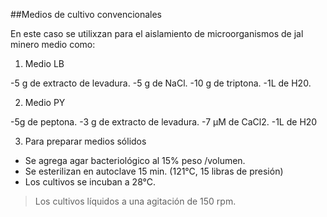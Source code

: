 ##Medios de cultivo convencionales

En este caso se utilixzan para el aislamiento de microorganismos de jal minero medio como:

1. Medio LB

-5 g de extracto de levadura.
-5 g de NaCl.
-10 g de triptona.
-1L de H20.

2. Medio PY

-5g de peptona.
-3 g de extracto de levadura.
-7 μM de CaCl2.
-1L de H20

3. Para preparar medios sólidos

- Se agrega agar bacteriológico al 15% peso /volumen.
- Se esterilizan en autoclave 15 min. (121°C, 15 libras de presión)
- Los cultivos se incuban a 28°C.

> Los cultivos líquidos a una agitación de 150 rpm.

